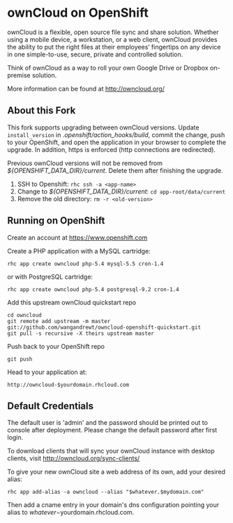 ownCloud on OpenShift
=========================

ownCloud is a flexible, open source file sync and share solution. Whether using a mobile device, a workstation, or a web client, ownCloud provides the ability to put the right files at their employees’ fingertips on any device in one simple-to-use, secure, private and controlled solution.

Think of ownCloud as a way to roll your own Google Drive or Dropbox on-premise solution.

More information can be found at http://owncloud.org/

About this Fork
---------

This fork supports upgrading between ownCloud versions. Update `install_version` in *.openshift/action_hooks/build*, commit the change, push to your OpenShift, and open the application in your browser to complete the upgrade.
In addition, https is enforced (http connections are redirected).

Previous ownCloud versions will not be removed from *${OPENSHIFT_DATA_DIR}/current*. Delete them after finishing the upgrade.

1. SSH to Openshift: `rhc ssh -a <app-name>`
1. Change to *${OPENSHIFT_DATA_DIR}/current*: `cd app-root/data/current`
1. Remove the old directory: `rm -r <old-version>`

Running on OpenShift
--------------------

Create an account at https://www.openshift.com

Create a PHP application with a MySQL cartridge:

	rhc app create owncloud php-5.4 mysql-5.5 cron-1.4

or with PostgreSQL cartridge:

	rhc app create owncloud php-5.4 postgresql-9.2 cron-1.4

Add this upstream ownCloud quickstart repo

	cd owncloud
	git remote add upstream -m master git://github.com/wangandrewt/owncloud-openshift-quickstart.git
	git pull -s recursive -X theirs upstream master

Push back to your OpenShift repo

	git push

Head to your application at:

	http://owncloud-$yourdomain.rhcloud.com

Default Credentials
-------------------

The default user is 'admin' and the password should be printed out to console
after deployment. Please change the default password after first login.

To download clients that will sync your ownCloud instance with desktop clients, visit http://owncloud.org/sync-clients/

To give your new ownCloud site a web address of its own, add your desired alias:

	rhc app add-alias -a owncloud --alias "$whatever.$mydomain.com"

Then add a cname entry in your domain's dns configuration pointing your alias to $whatever-$yourdomain.rhcloud.com.
